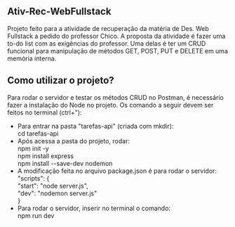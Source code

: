 ## Ativ-Rec-WebFullstack
Projeto feito para a atividade de recuperação da matéria de Des. Web Fullstack a pedido do professor Chico.
A proposta da atividade é fazer uma to-do list com as exigências do professor. Uma delas é ter um CRUD funcional para manipulação de métodos GET, POST, PUT e DELETE em uma memória interna.
## Como utilizar o projeto?
Para rodar o servidor e testar os métodos CRUD  no Postman, é necessário fazer a instalação do Node no projeto. Os comando a seguir devem ser feitos no terminal (ctrl+"):
- Para entrar na pasta "tarefas-api" (criada com mkdir):<br> cd tarefas-api
- Após acessa a pasta do projeto, rodar:<br>
  npm init -y<br>
  npm install express<br>
  npm install --save-dev nodemon<br>
- A modificação feita no arquivo package.json é para rodar o servidor:<br>
  "scripts": {<br>
  "start": "node server.js",<br>
  "dev": "nodemon server.js"<br>
   }
- Para rodar o servidor, inserir no terminal o comando:<br>
  npm run dev

